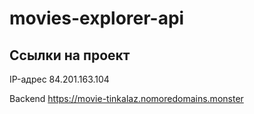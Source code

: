 # movies-explorer-api


## Ссылки на проект

IP-адрес 84.201.163.104

Backend https://movie-tinkalaz.nomoredomains.monster
